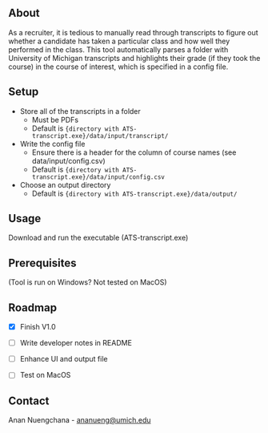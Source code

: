 ## About
As a recruiter, it is tedious to manually read through transcripts to figure out whether a candidate has taken a particular class and how well they performed in the class. 
This tool automatically parses a folder with University of Michigan transcripts and highlights their grade (if they took the course) in the course of interest, which is specified in a config file. 


## Setup
- Store all of the transcripts in a folder
  - Must be PDFs
  - Default is ```{directory with ATS-transcript.exe}/data/input/transcript/```
- Write the config file 
  - Ensure there is a header for the column of course names (see data/input/config.csv)
  - Default is ```{directory with ATS-transcript.exe}/data/input/config.csv```
- Choose an output directory
  - Default is ```{directory with ATS-transcript.exe}/data/output/```

## Usage
Download and run the executable (ATS-transcript.exe)


## Prerequisites
(Tool is run on Windows? Not tested on MacOS)


<!-- ROADMAP -->
## Roadmap

- [x] Finish V1.0
- [ ] Write developer notes in README
- [ ] Enhance UI and output file
- [ ] Test on MacOS


## Contact

Anan Nuengchana - ananueng@umich.edu
